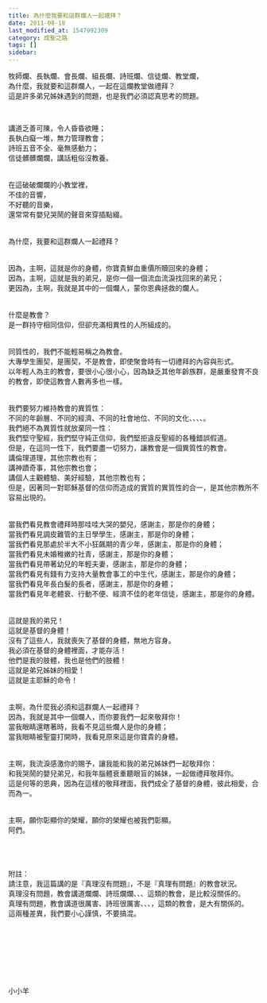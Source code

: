 ```yaml
---
title: 為什麼我要和這群爛人一起禮拜？
date: 2011-08-18
last_modified_at: 1547992309
category: 成聖之路
tags: []
sidebar: 
---
```


<p>牧師爛、長執爛、會長爛、組長爛、詩班爛、信徒爛、教堂爛，<br/>
為什麼，我就要和這群爛人，一起在這爛教堂做禮拜？<br/>
這是許多弟兄姊妹遇到的問題，也是我們必須認真思考的問題。</p>
<p> </p>
<p><!--more-->講道乏善可陳，令人昏昏欲睡；<br/>
長執白癡一堆，無力管理教會；<br/>
詩班五音不全、毫無感動力；<br/>
信徒髒髒爛爛，講話粗俗沒教養。<br/>
<br/>
<br/>
在這破破爛爛的小教堂裡，<br/>
不佳的音響，<br/>
不好聽的音樂，<br/>
還常常有嬰兒哭鬧的聲音來穿插點綴。<br/>
<br/>
<br/>
為什麼，我要和這群爛人一起禮拜？<br/>
<br/>
<br/>
因為，主啊，這就是你的身體，你寶貴鮮血重價所贖回來的身體；<br/>
因為，主啊，這就是我的弟兄，是你一個一個流血流淚找回來的弟兄；<br/>
更因為，主啊，我就是其中的一個爛人，蒙你恩典拯救的爛人。<br/>
<br/>
<br/>
什麼是教會？<br/>
是一群持守相同信仰，但卻充滿相異性的人所組成的。<br/>
<br/>
<br/>
同質性的，我們不能輕易稱之為教會。<br/>
大專學生團契，是團契，不是教會，即使聚會時有一切禮拜的內容與形式。<br/>
以年輕人為主的教會，要很小心很小心，因為缺乏其他年齡族群，是嚴重發育不良的教會，即使這教會人數再多也一樣。<br/>
<br/>
<br/>
我們要努力維持教會的異質性：<br/>
不同的年齡層、不同的經濟、不同的社會地位、不同的文化、、、、。<br/>
我們絕不為異質性就放棄同一性：<br/>
我們堅守聖經，我們堅守純正信仰，我們堅拒違反聖經的各種錯誤假道。<br/>
但是，在這同一性下，我們要盡一切努力，讓教會是一個異質性的教會。<br/>
講倫理道理，其他宗教也有；<br/>
講神蹟奇事，其他宗教也會；<br/>
講個人主觀體驗、美好經驗，其他宗教也有；<br/>
但是，因著同一對耶穌基督的信仰而造成的實質的異質性的合一，是其他宗教所不容易出現的。<br/>
<br/>
<br/>
當我們看見教會禮拜時那哇哇大哭的嬰兒，感謝主，那是你的身體；<br/>
當我們看見調皮難管的主日學學生，感謝主，那是你的身體；<br/>
當我們看見那處於半大不小狂飆期的青少年，感謝主，那是你的身體；<br/>
當我們看見未婚稚嫩的社青，感謝主，那是你的身體；<br/>
當我們看見帶著幼兒的年輕夫妻，感謝主，那是你的身體；<br/>
當我們看見有錢有力支持大量教會事工的中生代，感謝主，那是你的身體；<br/>
當我們看見年長白髮的長者，感謝主，那是你的身體；<br/>
當我們看見年老體衰、行動不便、經濟不佳的老年信徒，感謝主，那是你的身體。<br/>
<br/>
<br/>
這就是我的弟兄！<br/>
這就是基督的身體！<br/>
沒有了這些人，我就喪失了基督的身體，無地方容身。<br/>
我必須在基督的身體裡面，才能存活！<br/>
他們是我的肢體，我也是他們的肢體！<br/>
這就是弟兄姊妹的相愛！<br/>
這就是主耶穌的命令！<br/>
<br/>
<br/>
主啊，為什麼我必須和這群爛人一起禮拜？<br/>
因為，我就是其中一個爛人，而你要我們一起來敬拜你！<br/>
當我眼睛還瞎著時，我看不見這些爛人是你的身體；<br/>
當我眼睛被聖靈打開時，我看見原來這是你寶貴的身體。<br/>
<br/>
<br/>
主啊，我流淚感激你的賜予，讓我能和我的弟兄姊妹們一起敬拜你：<br/>
和我哭鬧的嬰兒弟兄，和我年腦體衰重聽眼盲的姊妹，一起做禮拜敬拜你。<br/>
這是何等的恩典，因為在這樣的敬拜裡面，我們成全了基督的身體，彼此相愛，合而為一。<br/>
<br/>
<br/>
主啊，願你彰顯你的榮耀，願你的榮耀也被我們彰顯。<br/>
阿們。<br/>
<br/>
<br/>
<br/>
<br/>
附註：<br/>
請注意，我這篇講的是『真理沒有問題』，不是『真理有問題』的教會狀況。<br/>
真理沒有問題，教會講道爛爛、詩班爛爛、、、這類的教會，是比較沒關係的。<br/>
真理有問題，教會講道很厲害、詩班很厲害、、、，這類的教會，是大有關係的。<br/>
這兩種差異，我們要小心謹慎，不要搞混。<br/>
<br/>
<br/>
<br/>
<br/>
<br/>
<br/>
<br/>
<br/>
小小羊<br/>
<br/>
<br/>
<br/>
<br/>
<br/>
<br/>
 </p>
